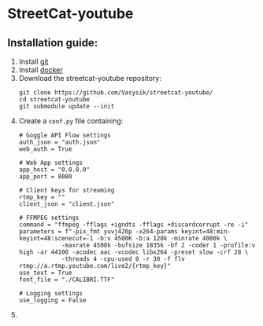 # StreetCat-youtube

## Installation guide:
1) Install [git](https://git-scm.com/downloads)
2) Install [docker](https://docs.docker.com/engine/install/)
3) Download the streetcat-youtube repository:
   ```
   git clone https://github.com/Vasysik/streetcat-youtube/
   cd streetcat-youtube
   git submodule update --init
   ```
4) Create a ```conf.py``` file containing:
   ```
   # Goggle API Flow settings
   auth_json = "auth.json"
   web_auth = True
   
   # Web App settings
   app_host = "0.0.0.0"
   app_port = 8080
   
   # Client keys for streaming
   rtmp_key = ""
   client_json = "client.json"
   
   # FFMPEG settings
   command = "ffmpeg -fflags +igndts -fflags +discardcorrupt -re -i"
   parameters = f"-pix_fmt yuvj420p -x264-params keyint=48:min-keyint=48:scenecut=-1 -b:v 4500K -b:a 128k -minrate 4000k \
               -maxrate 4500k -bufsize 1835k -bf 2 -coder 1 -profile:v high -ar 44100 -acodec aac -vcodec libx264 -preset slow -crf 28 \
               -threads 4 -cpu-used 0 -r 30 -f flv rtmp://a.rtmp.youtube.com/live2/{rtmp_key}"
   use_text = True
   font_file = "./CALIBRI.TTF"
   
   # Logging settings
   use_logging = False
   ```
5) 

